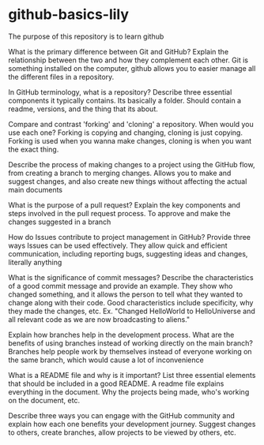 # github-basics-lily

The purpose of this repository is to learn github

What is the primary difference between Git and GitHub? Explain the relationship between the two and how they complement each other.
Git is something installed on the computer, github allows you to easier manage all the different files in a repository. 

In GitHub terminology, what is a repository? Describe three essential components it typically contains.
Its basically a folder. Should contain a readme, versions, and the thing that its about. 

Compare and contrast 'forking' and 'cloning' a repository. When would you use each one?
Forking is copying and changing, cloning is just copying. Forking is used when you wanna make changes, cloning is when you want the exact thing. 

Describe the process of making changes to a project using the GitHub flow, from creating a branch to merging changes.
Allows you to make and suggest changes, and also create new things without affecting the actual main documents

What is the purpose of a pull request? Explain the key components and steps involved in the pull request process.
To approve and make the changes suggested in a branch

How do Issues contribute to project management in GitHub? Provide three ways Issues can be used effectively.
They allow quick and efficient communication, including reporting bugs, suggesting ideas and changes, literally anything

What is the significance of commit messages? Describe the characteristics of a good commit message and provide an example.
They show who changed something, and it allows the person to tell what they wanted to change along with their code. Good characteristics include specificity, why they made the changes, etc. 
Ex. "Changed HelloWorld to HelloUniverse and all relevant code as we are now broadcasting to aliens."

Explain how branches help in the development process. What are the benefits of using branches instead of working directly on the main branch?
Branches help people work by themselves instead of everyone working on the same branch, which would cause a lot of inconvenience 

What is a README file and why is it important? List three essential elements that should be included in a good README.
A readme file explains everything in the document. Why the projects being made, who's working on the document, etc. 

Describe three ways you can engage with the GitHub community and explain how each one benefits your development journey.
Suggest changes to others, create branches, allow projects to be viewed by others, etc. 
